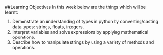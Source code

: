 ##Learning Objectives
In this week below are the things which will be learnt:

1. Demonstrate an understanding of types in python by converting/casting data types: strings, floats, integers.
2. Interpret variables and solve expressions by applying mathematical operations.
3. Describe how to manipulate strings by using a variety of methods and operations.
